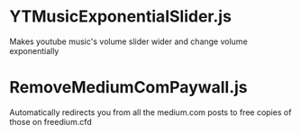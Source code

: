  # YTMusicExponentialSlider.js 
Makes youtube music's volume slider wider and change volume exponentially

# RemoveMediumComPaywall.js
Automatically redirects you from all the medium.com posts to free copies of those on freedium.cfd
